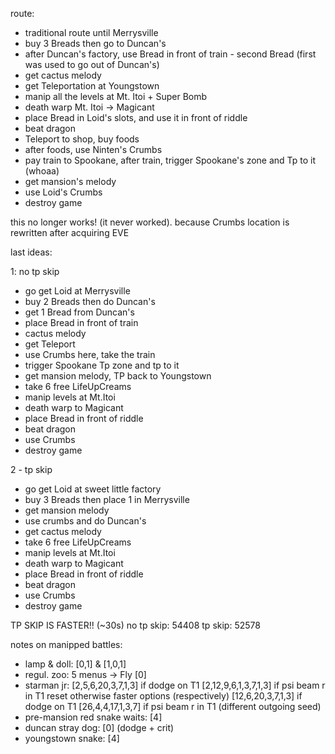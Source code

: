 route:
- traditional route until Merrysville
- buy 3 Breads then go to Duncan's
- after Duncan's factory, use Bread in front of train - second Bread (first was used to go out of Duncan's)
- get cactus melody
- get Teleportation at Youngstown
- manip all the levels at Mt. Itoi + Super Bomb
- death warp Mt. Itoi -> Magicant
- place Bread in Loid's slots, and use it in front of riddle
- beat dragon
- Teleport to shop, buy foods
- after foods, use Ninten's Crumbs
- pay train to Spookane, after train, trigger Spookane's zone and Tp to it (whoaa)
- get mansion's melody
- use Loid's Crumbs
- destroy game

this no longer works! (it never worked). because Crumbs location is rewritten after acquiring EVE

last ideas:

1: no tp skip
- go get Loid at Merrysville
- buy 2 Breads then do Duncan's
- get 1 Bread from Duncan's
- place Bread in front of train
- cactus melody
- get Teleport
- use Crumbs here, take the train
- trigger Spookane Tp zone and tp to it
- get mansion melody, TP back to Youngstown
- take 6 free LifeUpCreams
- manip levels at Mt.Itoi
- death warp to Magicant
- place Bread in front of riddle
- beat dragon
- use Crumbs
- destroy game

2 - tp skip
- go get Loid at sweet little factory
- buy 3 Breads then place 1 in Merrysville
- get mansion melody
- use crumbs and do Duncan's
- get cactus melody
- take 6 free LifeUpCreams
- manip levels at Mt.Itoi
- death warp to Magicant
- place Bread in front of riddle
- beat dragon
- use Crumbs
- destroy game

TP SKIP IS FASTER!! (~30s)
no tp skip: 54408
tp skip: 52578

notes on manipped battles:
- lamp & doll: [0,1] & [1,0,1]
- regul. zoo: 5 menus -> Fly [0]
- starman jr: [2,5,6,20,3,7,1,3] if dodge on T1
              [2,12,9,6,1,3,7,1,3] if psi beam r in T1
              reset otherwise
              faster options (respectively)
              [12,6,20,3,7,1,3] if dodge on T1
              [26,4,4,17,1,3,7] if psi beam r in T1 (different outgoing seed)
- pre-mansion red snake waits: [4]
- duncan stray dog: [0] (dodge + crit)
- youngstown snake: [4]
